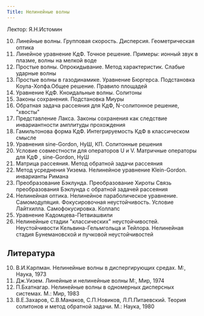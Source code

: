 ```yaml
---
Title: Нелинейные волны
---
```


Лектор: Я.Н.Истомин

10. Линейные волны. Групповая скорость. Дисперсия. Геометрическая оптика
10. Линейное уравнение КдФ. Точное решение. Примеры: ионный звук в плазме, волны на мелкой воде
10. Простые волны. Опрокидывание. Метод характеристик. Слабые ударные волны
10. Простые волны в газодинамике. Уравнение Бюргерса. Подстановка Коула-Хопфа.Общее решение. Правило площадей
10. Уравнение КдФ. Кноидальные волны. Солитоны
10. Законы сохранения. Подстановка Миуры
10. Обратная задача рассеяния для КдФ, N-солитонное решение, "хвосты"
10. Представление Лакса. Законы сохранения как следствие инвариантности амплитуды прохождения
10. Гамильтонова форма КдФ. Интегрируемость КдФ в классическом смысле
10. Уравнения sine-Gordon, НуШ, КП. Солитонные решения
10. Условие совместности для операторов U и V. Матричные операторы для КдФ , sine-Gordon, НуШ
10. Матрица рассеяния. Метод обратной задачи рассеяния
10. Метод усреднения Уизема. Нелинейное уравнение Klein-Gordon. инварианты Римана
10. Преобразование Бэклунда. Преобразование Хироты Связь преобразования Бэклунда с обратной задачей рассеяния
10. Нелинейная оптика. Нелинейное параболическое уравнение. Самомодуляция. Фокусировочная неустойчивость. Условие Лайтхилла. Самофокусировка. Коллапс
10. Уравнение Кадомцева-Петвиашвили
10. Нелинейные стадии "классических" неустойчивостей. Неустойчивости Кельвина-Гельмгольца и Тейлора. Нелинейная стадия Бунемановской и пучковой неустойчивостей

## Литература

10. В.И.Карпман. Нелинейные волны в диспергирующих средах. М:, Наука, 1973
10. Дж.Уизем. Линейные и нелинейные волны М:, Мир, 1974
10. П.Бхатнагар. Нелинейные волны в одномерных дисперсных системах. М.: Мир, 1983
10. В.Е.Захаров, С.В.Манаков, С.П.Новиков, Л.П.Питаевский. Теория солитонов и метод обратной задачи. М.: Наука, 1980

